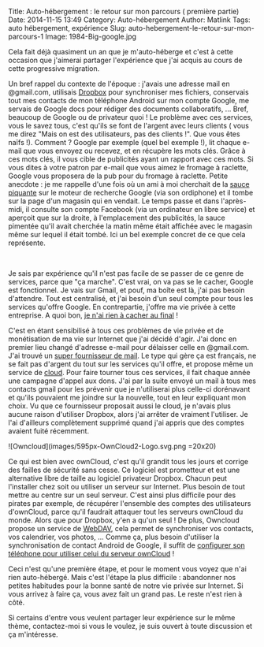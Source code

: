 Title: Auto-hébergement : le retour sur mon parcours ( première partie)
Date: 2014-11-15 13:49
Category: Auto-hébergement
Author: Matlink
Tags: auto hébergement, expérience
Slug: auto-hebergement-le-retour-sur-mon-parcours-1
Image: 1984-Big-google.jpg

Cela fait déjà quasiment un an que je m'auto-héberge et c'est à cette
occasion que j'aimerai partager l'expérience que j'ai acquis au cours de
cette progressive migration.


Un bref rappel du contexte de l'époque : j'avais une adresse mail en
@gmail.com, utilisais
[Dropbox](https://korben.info/7-millions-comptes-dropbox-nature-faut-il-flipper.html)
pour synchroniser mes fichiers, conservais tout mes contacts de mon
téléphone Android sur mon compte Google, me servais de Google docs pour
rédiger des documents collaboratifs, ... Bref, beaucoup de Google ou de
privateur quoi ! Le problème avec ces services, vous le savez tous,
c'est qu'ils se font de l'argent avec leurs clients ( vous me direz
"Mais on est des utilisateurs, pas des clients !". Que vous êtes naïfs
!). Comment ? Google par exemple (quel bel exemple !), lit chaque e-mail
que vous envoyez ou recevez, et en récupère les mots clés. Grâce à ces
mots clés, il vous cible de publicités ayant un rapport avec ces mots.
Si vous dites à votre patron par e-mail que vous aimez le fromage à
raclette, Google vous proposera de la pub pour du fromage à raclette.
Petite anecdote : je me rappelle d'une fois où un ami à moi cherchait de
la [sauce piquante](https://fr.wikipedia.org/wiki/Sauce_sriracha)
sur le moteur de recherche Google (via son ordiphone) et il tombe sur la
page d'un magasin qui en vendait. Le temps passe et dans l'après-midi,
il consulte son compte Facebook (via un ordinateur en libre service) et
aperçoit que sur la droite, à l'emplacement des publicités, la sauce
pimentée qu'il avait cherchée la matin même était affichée avec le
magasin même sur lequel il était tombé. Ici un bel exemple concret de ce
que cela représente.

 

Je sais par expérience qu'il n'est pas facile de se passer de ce genre
de services, parce que "ça marche". C'est vrai, on va pas se le cacher,
Google est fonctionnel. Je vais sur Gmail, et pouf, ma boîte est là,
j'ai pas besoin d'attendre. Tout est centralisé, et j'ai besoin d'un
seul compte pour tous les services qu'offre Google. En contrepartie,
j'offre ma vie privée à cette entreprise. A quoi bon, [je n'ai rien à
cacher au
final](http://www.internetactu.net/2010/05/21/lettre-ouverte-a-ceux-qui-nont-rien-a-cacher/)
!

C'est en étant sensibilisé à tous ces problèmes de vie privée et de
monétisation de ma vie sur Internet que j'ai décidé d'agir. J'ai donc en
premier lieu changé d'adresse e-mail pour délaisser celle en @gmail.com.
J'ai trouvé un [super fournisseur de
mail](https://www.openmailbox.org/). Le type qui gère ça est
français, ne se fait pas d'argent du tout sur les services qu'il offre,
et propose même un service de [cloud](https://owncloud.org/). Pour
faire tourner tous ces services, il fait chaque année une campagne
d'appel aux dons. J'ai par la suite envoyé un mail à tous mes contacts
gmail pour les prévenir que je n'utiliserai plus celle-ci dorénavant et
qu'ils pouvaient me joindre sur la nouvelle, tout en leur expliquant mon
choix. Vu que ce fournisseur proposait aussi le cloud, je n'avais plus
aucune raison d'utiliser Dropbox, alors j'ai arrêter de vraiment
l'utiliser. Je l'ai d'ailleurs complètement supprimé quand j'ai appris
que des comptes avaient fuité récemment.

<span class="float-right">
![Owncloud](images/595px-OwnCloud2-Logo.svg.png =20x20)</span>

Ce qui est bien avec ownCloud, c'est qu'il grandit tous les jours et
corrige des failles de sécurité sans cesse. Ce logiciel est prometteur
et est une alternative libre de taille au logiciel privateur Dropbox.
Chacun peut l'installer chez soit ou utiliser un serveur sur Internet.
Plus besoin de tout mettre au centre sur un seul serveur. C'est ainsi
plus difficile pour des pirates par exemple, de récupérer l'ensemble des
comptes des utilisateurs d'ownCloud, parce qu'il faudrait attaquer tout
les serveurs ownCloud du monde. Alors que pour Dropbox, y'en a qu'un
seul ! De plus, Owncloud propose un service de
[WebDAV](https://fr.wikipedia.org/wiki/WebDAV), cela permet de
synchroniser vos contacts, vos calendrier, vos photos, ... Comme ça,
plus besoin d'utiliser la synchronisation de contact Android de Google,
il suffit de [configurer son téléphone pour utiliser celui du serveur
ownCloud](http://doc.owncloud.org/server/6.0/user_manual/pim/contacts.html)
!

Ceci n'est qu'une première étape, et pour le moment vous voyez que n'ai
rien auto-hébergé. Mais c'est l'étape la plus difficile : abandonner nos
petites habitudes pour la bonne santé de notre vie privée sur Internet.
Si vous arrivez à faire ça, vous avez fait un grand pas. Le reste n'est
rien à côté.

Si certains d'entre vous veulent partager leur expérience sur le même
thème, contactez-moi si vous le voulez, je suis ouvert à toute
discussion et ça m'intéresse.
